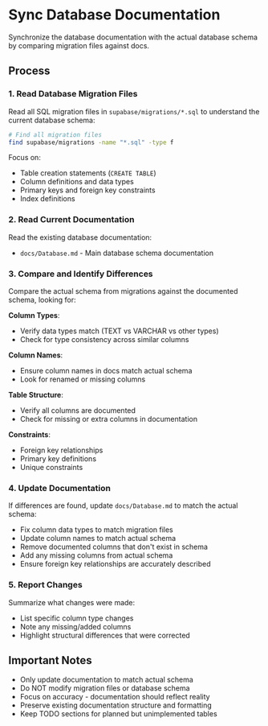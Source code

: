 # Sync Database Documentation

Synchronize the database documentation with the actual database schema by comparing migration files against docs.

## Process

### 1. Read Database Migration Files

Read all SQL migration files in `supabase/migrations/*.sql` to understand the current database schema:

```bash
# Find all migration files
find supabase/migrations -name "*.sql" -type f
```

Focus on:

- Table creation statements (`CREATE TABLE`)
- Column definitions and data types
- Primary keys and foreign key constraints
- Index definitions

### 2. Read Current Documentation

Read the existing database documentation:

- `docs/Database.md` - Main database schema documentation

### 3. Compare and Identify Differences

Compare the actual schema from migrations against the documented schema, looking for:

**Column Types**:

- Verify data types match (TEXT vs VARCHAR vs other types)
- Check for type consistency across similar columns

**Column Names**:

- Ensure column names in docs match actual schema
- Look for renamed or missing columns

**Table Structure**:

- Verify all columns are documented
- Check for missing or extra columns in documentation

**Constraints**:

- Foreign key relationships
- Primary key definitions
- Unique constraints

### 4. Update Documentation

If differences are found, update `docs/Database.md` to match the actual schema:

- Fix column data types to match migration files
- Update column names to match actual schema
- Remove documented columns that don't exist in schema
- Add any missing columns from actual schema
- Ensure foreign key relationships are accurately described

### 5. Report Changes

Summarize what changes were made:

- List specific column type changes
- Note any missing/added columns
- Highlight structural differences that were corrected

## Important Notes

- Only update documentation to match actual schema
- Do NOT modify migration files or database schema
- Focus on accuracy - documentation should reflect reality
- Preserve existing documentation structure and formatting
- Keep TODO sections for planned but unimplemented tables
